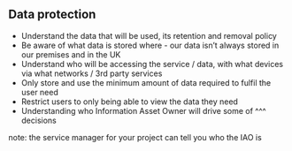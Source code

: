 ## Data protection

- Understand the data that will be used, its retention and removal policy​
- Be aware of what data is stored where - our data isn’t always stored in our premises and in the UK ​
- Understand who will be accessing the service / data, with what devices via what networks / 3rd party services​
- Only store and use the minimum amount of data required to fulfil the user need​
- Restrict users to only being able to view the data they need​
- Understanding who Information Asset Owner will drive some of ^^^ decisions

note:
the service manager for your project can tell you who the IAO is​